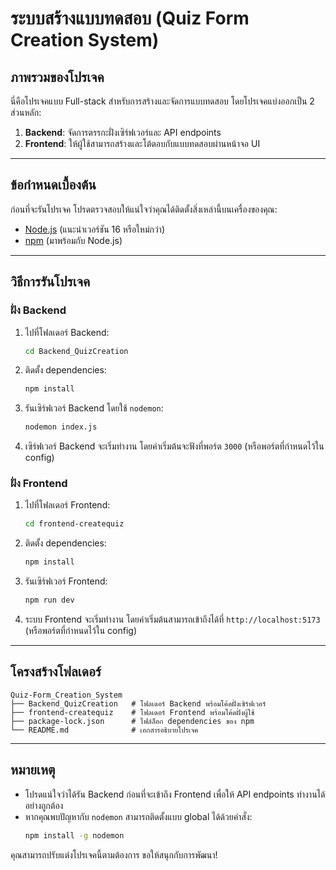 # ระบบสร้างแบบทดสอบ (Quiz Form Creation System)

## ภาพรวมของโปรเจค
นี่คือโปรเจคแบบ Full-stack สำหรับการสร้างและจัดการแบบทดสอบ โดยโปรเจคแบ่งออกเป็น 2 ส่วนหลัก:

1. **Backend**: จัดการตรรกะฝั่งเซิร์ฟเวอร์และ API endpoints
2. **Frontend**: ให้ผู้ใช้สามารถสร้างและโต้ตอบกับแบบทดสอบผ่านหน้าจอ UI

---

## ข้อกำหนดเบื้องต้น
ก่อนที่จะรันโปรเจค โปรดตรวจสอบให้แน่ใจว่าคุณได้ติดตั้งสิ่งเหล่านี้บนเครื่องของคุณ:

- [Node.js](https://nodejs.org/) (แนะนำเวอร์ชัน 16 หรือใหม่กว่า)
- [npm](https://www.npmjs.com/) (มาพร้อมกับ Node.js)

---

## วิธีการรันโปรเจค

### ฝั่ง Backend
1. ไปที่โฟลเดอร์ Backend:
   ```bash
   cd Backend_QuizCreation
   ```
2. ติดตั้ง dependencies:
   ```bash
   npm install
   ```
3. รันเซิร์ฟเวอร์ Backend โดยใช้ `nodemon`:
   ```bash
   nodemon index.js
   ```
4. เซิร์ฟเวอร์ Backend จะเริ่มทำงาน โดยค่าเริ่มต้นจะฟังที่พอร์ต `3000` (หรือพอร์ตที่กำหนดไว้ใน config)

### ฝั่ง Frontend
1. ไปที่โฟลเดอร์ Frontend:
   ```bash
   cd frontend-createquiz
   ```
2. ติดตั้ง dependencies:
   ```bash
   npm install
   ```
3. รันเซิร์ฟเวอร์ Frontend:
   ```bash
   npm run dev
   ```
4. ระบบ Frontend จะเริ่มทำงาน โดยค่าเริ่มต้นสามารถเข้าถึงได้ที่ `http://localhost:5173` (หรือพอร์ตที่กำหนดไว้ใน config)

---

## โครงสร้างโฟลเดอร์
```
Quiz-Form_Creation_System
├── Backend_QuizCreation   # โฟลเดอร์ Backend พร้อมโค้ดฝั่งเซิร์ฟเวอร์
├── frontend-createquiz    # โฟลเดอร์ Frontend พร้อมโค้ดฝั่งผู้ใช้
├── package-lock.json      # ไฟล์ล็อก dependencies ของ npm
└── README.md              # เอกสารอธิบายโปรเจค
```

---

## หมายเหตุ
- โปรดแน่ใจว่าได้รัน Backend ก่อนที่จะเข้าถึง Frontend เพื่อให้ API endpoints ทำงานได้อย่างถูกต้อง
- หากคุณพบปัญหากับ `nodemon` สามารถติดตั้งแบบ global ได้ด้วยคำสั่ง:
  ```bash
  npm install -g nodemon
  ```

คุณสามารถปรับแต่งโปรเจคนี้ตามต้องการ ขอให้สนุกกับการพัฒนา!

